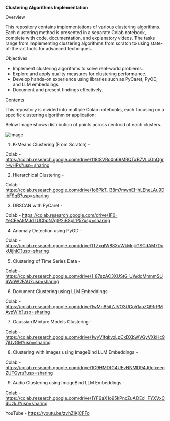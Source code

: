 **Clustering Algorithms Implementation**

Overview

This repository contains implementations of various clustering algorithms. Each clustering method is presented in a separate Colab notebook, complete with code, documentation, and explanatory videos. The tasks range from implementing clustering algorithms from scratch to using state-of-the-art tools for advanced techniques.

Objectives

- Implement clustering algorithms to solve real-world problems.
- Explore and apply quality measures for clustering performance.
- Develop hands-on experience using libraries such as PyCaret, PyOD, and LLM embeddings.
- Document and present findings effectively.

Contents

This repository is divided into multiple Colab notebooks, each focusing on a specific clustering algorithm or application:

Below Image shows distribution of points across centroid of each clusters.

![image](https://github.com/user-attachments/assets/8a972395-c6d6-45a8-a9a5-6f02bff31b81)


1. K-Means Clustering (From Scratch) -
   
Colab - https://colab.research.google.com/drive/118t8VRo0n69MRQTxB7VLcGhQgrr-wHPs?usp=sharing

2. Hierarchical Clustering -

Colab - https://colab.research.google.com/drive/1o6PkT_I38m7mwnEHhLEheLAu9DibF9qB?usp=sharing

3. DBSCAN with PyCaret -

Colab - https://colab.research.google.com/drive/1F0-YeCEeA9MJdzUCbpN7gtP2iESplrP5?usp=sharing

4. Anomaly Detection using PyOD -

Colab - https://colab.research.google.com/drive/1TZxqlW88XuWkMnjiGSCdAM7DukUijhIC?usp=sharing

5. Clustering of Time Series Data -

Colab - https://colab.research.google.com/drive/1_87szAC3XUStG_UWdoMmnmSU6WqW2FAU?usp=sharing

6. Document Clustering using LLM Embeddings -

Colab - https://colab.research.google.com/drive/1wMn85itZJVO3UGoYlaoZQ9frPMAypWIb?usp=sharing

7. Gaussian Mixture Models Clustering -

Colab - https://colab.research.google.com/drive/1wyVIfqkvxLpCxDXbWVGyVXkHc97jUvGM?usp=sharing

8. Clustering with Images using ImageBind LLM Embeddings -

Colab - https://colab.research.google.com/drive/1C9HMDfG4UEvNNMD94J0cIxeeqZUTGyru?usp=sharing

9. Audio Clustering using ImageBind LLM Embeddings -

Colab - https://colab.research.google.com/drive/1YF6aX1o95kPncZuADEcl_FYXVxC4UzkJ?usp=sharing


YouTube - https://youtu.be/zvhZlKjCFFo


